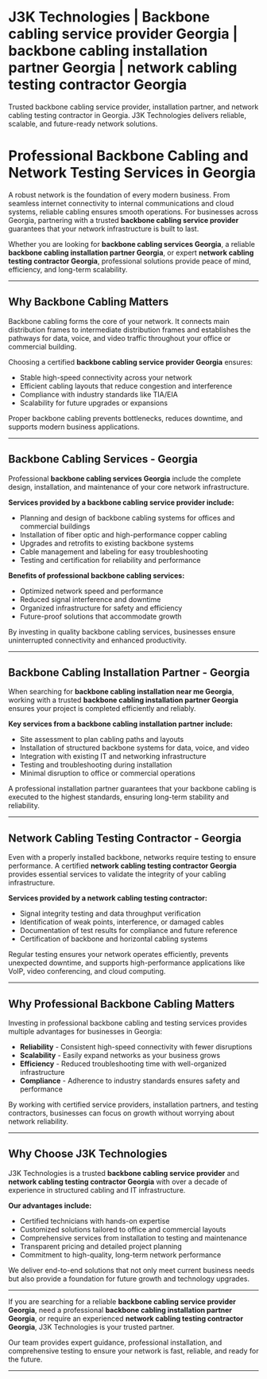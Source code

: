 # J3K Technologies | Backbone cabling service provider Georgia  | backbone cabling installation partner Georgia | network cabling testing contractor Georgia
Trusted backbone cabling service provider, installation partner, and network cabling testing contractor in Georgia. J3K Technologies delivers reliable, scalable, and future-ready network solutions.
# Professional Backbone Cabling and Network Testing Services in Georgia  

A robust network is the foundation of every modern business. From seamless internet connectivity to internal communications and cloud systems, reliable cabling ensures smooth operations. For businesses across Georgia, partnering with a trusted **backbone cabling service provider** guarantees that your network infrastructure is built to last.  

Whether you are looking for **backbone cabling services Georgia**, a reliable **backbone cabling installation partner Georgia**, or expert **network cabling testing contractor Georgia**, professional solutions provide peace of mind, efficiency, and long-term scalability.  

---

## Why Backbone Cabling Matters  

Backbone cabling forms the core of your network. It connects main distribution frames to intermediate distribution frames and establishes the pathways for data, voice, and video traffic throughout your office or commercial building.  

Choosing a certified **backbone cabling service provider Georgia** ensures:  
- Stable high-speed connectivity across your network  
- Efficient cabling layouts that reduce congestion and interference  
- Compliance with industry standards like TIA/EIA  
- Scalability for future upgrades or expansions  

Proper backbone cabling prevents bottlenecks, reduces downtime, and supports modern business applications.  

---

## Backbone Cabling Services - Georgia  

Professional **backbone cabling services Georgia** include the complete design, installation, and maintenance of your core network infrastructure.  

**Services provided by a backbone cabling service provider include:**  
- Planning and design of backbone cabling systems for offices and commercial buildings  
- Installation of fiber optic and high-performance copper cabling  
- Upgrades and retrofits to existing backbone systems  
- Cable management and labeling for easy troubleshooting  
- Testing and certification for reliability and performance  

**Benefits of professional backbone cabling services:**  
- Optimized network speed and performance  
- Reduced signal interference and downtime  
- Organized infrastructure for safety and efficiency  
- Future-proof solutions that accommodate growth  

By investing in quality backbone cabling services, businesses ensure uninterrupted connectivity and enhanced productivity.  

---

## Backbone Cabling Installation Partner - Georgia  

When searching for **backbone cabling installation near me Georgia**, working with a trusted **backbone cabling installation partner Georgia** ensures your project is completed efficiently and reliably.  

**Key services from a backbone cabling installation partner include:**  
- Site assessment to plan cabling paths and layouts  
- Installation of structured backbone systems for data, voice, and video  
- Integration with existing IT and networking infrastructure  
- Testing and troubleshooting during installation  
- Minimal disruption to office or commercial operations  

A professional installation partner guarantees that your backbone cabling is executed to the highest standards, ensuring long-term stability and reliability.  

---

## Network Cabling Testing Contractor - Georgia  

Even with a properly installed backbone, networks require testing to ensure performance. A certified **network cabling testing contractor Georgia** provides essential services to validate the integrity of your cabling infrastructure.  

**Services provided by a network cabling testing contractor:**  
- Signal integrity testing and data throughput verification  
- Identification of weak points, interference, or damaged cables  
- Documentation of test results for compliance and future reference  
- Certification of backbone and horizontal cabling systems  

Regular testing ensures your network operates efficiently, prevents unexpected downtime, and supports high-performance applications like VoIP, video conferencing, and cloud computing.  

---

## Why Professional Backbone Cabling Matters  

Investing in professional backbone cabling and testing services provides multiple advantages for businesses in Georgia:  
- **Reliability** - Consistent high-speed connectivity with fewer disruptions  
- **Scalability** - Easily expand networks as your business grows  
- **Efficiency** - Reduced troubleshooting time with well-organized infrastructure  
- **Compliance** - Adherence to industry standards ensures safety and performance  

By working with certified service providers, installation partners, and testing contractors, businesses can focus on growth without worrying about network reliability.  

---

## Why Choose J3K Technologies  

J3K Technologies is a trusted **backbone cabling service provider** and **network cabling testing contractor Georgia** with over a decade of experience in structured cabling and IT infrastructure.  

**Our advantages include:**  
- Certified technicians with hands-on expertise  
- Customized solutions tailored to office and commercial layouts  
- Comprehensive services from installation to testing and maintenance  
- Transparent pricing and detailed project planning  
- Commitment to high-quality, long-term network performance  

We deliver end-to-end solutions that not only meet current business needs but also provide a foundation for future growth and technology upgrades.  

---



If you are searching for a reliable **backbone cabling service provider Georgia**, need a professional **backbone cabling installation partner Georgia**, or require an experienced **network cabling testing contractor Georgia**, J3K Technologies is your trusted partner.  

Our team provides expert guidance, professional installation, and comprehensive testing to ensure your network is fast, reliable, and ready for the future.  

---

